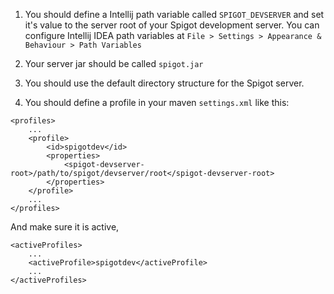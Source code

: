 1. You should define a Intellij path variable called `SPIGOT_DEVSERVER` and set it's value to the server root of your
Spigot development server.
You can configure Intellij IDEA path variables at `File > Settings > Appearance & Behaviour > Path Variables`

2. Your server jar should be called `spigot.jar`

3. You should use the default directory structure for the Spigot server.

4. You should define a profile in your maven `settings.xml` like this:

```
<profiles>
    ...
    <profile>
        <id>spigotdev</id>
        <properties>
            <spigot-devserver-root>/path/to/spigot/devserver/root</spigot-devserver-root>
        </properties>
    </profile>
    ...
</profiles>
```
And make sure it is active,
```
<activeProfiles>
    ...
    <activeProfile>spigotdev</activeProfile>
    ...
</activeProfiles>
```